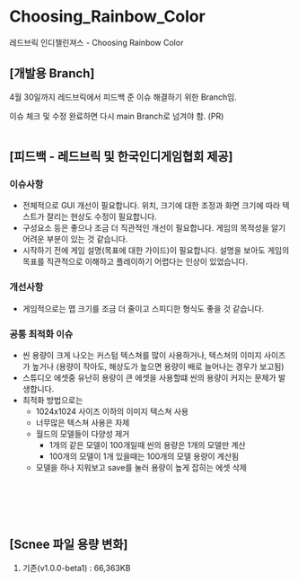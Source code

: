 # Choosing_Rainbow_Color
레드브릭 인디챌린져스 - Choosing Rainbow Color

## [개발용 Branch]

4월 30일까지 레드브릭에서 피드백 준 이슈 해결하기 위한 Branch임.

이슈 체크 및 수정 완료하면 다시 main Branch로 넘겨야 함. (PR)<br><br>

## [피드백 - 레드브릭 및 한국인디게임협회 제공]
### 이슈사항

- 전체적으로 GUI 개선이 필요합니다. 위치, 크기에 대한 조정과 화면 크기에 따라 텍스트가 잘리는 현상도 수정이 필요합니다.
- 구성요소 등은 좋으나 조금 더 직관적인 개선이 필요합니다. 게임의 목적성을 알기 어려운 부분이 있는 것 같습니다.
- 시작하기 전에 게임 설명(목표에 대한 가이드)이 필요합니다. 설명을 보아도 게임의 목표를 직관적으로 이해하고 플레이하기 어렵다는 인상이 있었습니다.

### 개선사항

- 게임적으로는 맵 크기를 조금 더 줄이고 스피디한 형식도 좋을 것 같습니다.

### 공통 최적화 이슈

- 씬 용량이 크게 나오는 커스텀 텍스쳐를 많이 사용하거나, 텍스쳐의 이미지 사이즈가 높거나 (용량이 작아도, 해상도가 높으면 용량이 배로 늘어나는 경우가 보고됨)
- 스튜디오 에셋중 유난히 용량이 큰 에셋을 사용할떄 씬의 용량이 커지는 문제가 발생합니다.
- 최적화 방법으로는
    - 1024x1024 사이즈 이하의 이미지 텍스쳐 사용
    - 너무많은 텍스쳐 사용은 자제
    - 월드의 모델들이 다양성 제거
        - 1개의 같은 모델이 100개일때 씬의 용량은 1개의 모델만 계산
        - 100개의 모델이 1개 있을때는 100개의 모델 용량이 계산됨
    - 모델을 하나 지워보고 save를 눌러 용량이 높게 잡히는 에셋 삭제

<br><br><br><br>
## [Scnee 파일 용량 변화]

1. 기존(v1.0.0-beta1) : 66,363KB